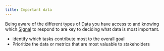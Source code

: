 ```yaml
---
title: Important data
---
```

Being aware of the different types of [Data](danielesalvatore/data-analysts/foundations/data.md) you have access to and knowing which [Signal](danielesalvatore/project-management/project-execution/project-data/signal.md) to respond to are key to deciding what data is most important. 

- identify which tasks contribute most to the overall goal
- Prioritize the data or metrics that are most valuable to stakeholders

